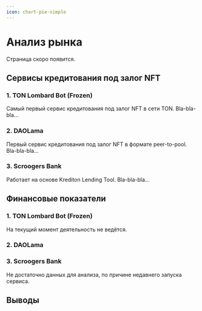 ```yaml
---
icon: chart-pie-simple
---
```


# Анализ рынка

Страница скоро появится.

## Сервисы кредитования под залог NFT
### 1. TON Lombard Bot (Frozen)
Самый первый сервис кредитования под залог NFT в сети TON. Bla-bla-bla...

### 2. DAOLama
Первый сервис кредитования под залог NFT в формате peer-to-pool. Bla-bla-bla...

### 3. Scroogers Bank
Работает на основе Krediton Lending Tool. Bla-bla-bla...

## Финансовые показатели
### 1. TON Lombard Bot (Frozen)
На текущий момент деятельность не ведётся.

### 2. DAOLama

### 3. Scroogers Bank
Не достаточно данных для анализа, по причине недавнего запуска сервиса.

## Выводы
